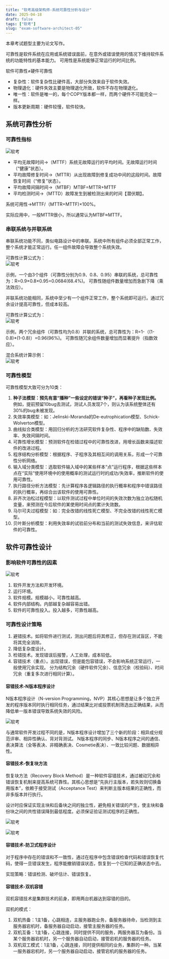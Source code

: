 ```yaml
---
title: "软考高级架构师-系统可靠性分析与设计"
date: 2025-04-18
draft: false
tags: ["软考"]
slug: "exam-software-architect-05"
---
```



本章考试题型主要为论文写作。

可靠性是软件系统在应用或系统错误面前，在意外或错误使用的情况下维持软件系统的功能特性的基本能力。
可用性是系统能够正常运行的时间比例。

软件可靠性≠硬件可靠性
- 复杂性：软件复杂性比硬件高，大部分失效来自于软件失效。
- 物理退化：硬件失效主要是物理退化所致，软件不存在物理退化。
- 唯一性：软件是唯一的，每个COPY版本都一样，而两个硬件不可能完全一样。
- 版本更新周期：硬件较慢，软件较快。

## 系统可靠性分析
### 可靠性指标
![软考](/posts/annex/images/essays/软考-097.png)
- 平均无故障时间→（MTTF）系统无故障运行的平均时间。无故障运行时间（“健康”状态）。
- 平均故障修复时间→（MTTR）从出现故障到修复成功中间的这段时间。故障恢复时间（“修复”状态）。
- 平均故障间隔时间→（MTBF）MTBF=MTTR+MTTF
- 平均检测时间→（MTTD）故障发生到被检测出来的时间【潜伏期】。

系统可用性→MTTF/（MTTR+MTTF)×100%。

实际应用中，一般MTTR很小，所以通常认为MTBF≈MTTF。

### 串联系统与并联系统
串联系统功能不同，类似电路设计中的串联。系统中所有组件必须全部正常工作，整个系统才能正常运行。任一组件故障会导致整个系统失效。

可靠性计算公式为：<br>
![软考](/posts/annex/images/essays/软考-098.png)

示例，一个由3个组件（可靠性分别为0.9、0.8、0.95）串联的系统，总可靠性为：R=0.9×0.8×0.95=0.0684(68.4%)。
可靠性随组件数量增加而急剧下降（乘法效应）。

并联系统功能相同，系统中至少有一个组件正常工作，整个系统即可运行。通过冗余设计提高可靠性，但成本较高。

可靠性计算公式为：<br>
![软考](/posts/annex/images/essays/软考-099.png)

示例，两个冗余组件（可靠性均为0.8）并联的系统，总可靠性为：R=1-（(1-0.8)*(1-0.8)）=0.96(96%)。
可靠性随冗余组件数量增加而显著提升（指数效应）。

混合系统计算示例：<br>
![软考](/posts/annex/images/essays/软考-100.png)

### 可靠性模型
可靠性模型大致可分为10类：
1. **种子法模型：预先有意“播种”一些设定的错误“种子”，再看种子发现比例。** 例如，提前预留10bug去测试，测试人员发现7个，则认为该系统整体还有30%的bug未被发现。
2. 失效率类模型：如：Jelinski-Moranda的De-eutrophication模型、Schick-Wolverton模型。
3. 曲线拟合类模型：用回归分析的方法研究软件复杂性、程序中的缺陷数、失效率、失效间隔时间。
4. 可靠性增长模型：预测软件在检错过程中的可靠性改进，用增长函数来描述软件的改进过程。
5. 程序结构分析模型：根据程序、子程序及其相互间的调用关系，形成一个可靠性分析网络。
6. 输入域分类模型：选取软件输入域中的某些样本“点”运行程序，根据这些样本点在“实际”使用环境中的使用概率的测试运行时的成功/失效率，推断软件的使用可靠性。
7. 执行路径分析方法模型：先计算程序各逻辑路径的执行概率和程序中错误路径的执行概率，再综合出该软件的使用可靠性。
8. 非齐次泊松过程模型：以软件测试过程中单位时间的失效次数为独立泊松随机变量，来预测在今后软件的某使用时间点的累计失效数。
9. 马尔可夫过程模型：如：完全改错的线性死亡模型、不完全改错的线性死亡模型。
10. 贝叶斯分析模型：利用失效率的试验前分布和当前的测试失效信息，来评估软件的可靠性。

## 软件可靠性设计
### 影响软件可靠性的因素
![软考](/posts/annex/images/essays/软考-101.png)
1. 软件开发方法和开发环境。
2. 运行环境。
3. 软件规模。规模越小，可靠性越高。
4. 软件内部结构。内部越复杂越容易出错。
5. 软件的可靠性投入。投入越多，可靠性越高。

### 可靠性设计策略
1. 避错技术。如将软件进行测试，测出问题后将其修正，但存在测试盲区，不能将其完全消除。
2. 降低复杂度设计。
3. 检错技术。发现错误后报警，人工处理，成本较低。
4. 容错技术（重点）。出现错误，但是能包容错误，不会影响系统正常运行，一般使用冗余实现。
分为结构冗余（硬件软件冗余）、信息冗余（校验码）、时间冗余（重复多次进行相同计算）。

#### 容错技术-N版本程序设计
N版本程序设计（N-version Programming，NVP）其核心思想是让多个独立开发的程序版本同时执行相同任务，通过结果比对或投票机制筛选出正确结果，从而降低单一版本错误导致系统失效的风险。

![软考](/posts/annex/images/essays/软考-102.png)

与通常软件开发过程不同的是，N版本程序设计增加了三个新的阶段：相异成分规范评审、相异性确认、背对背测试。
N版本程序的同步、N版本程序之间的通信、表决算法（全等表决、非精确表决、Cosmetie表决）、一致比较问题、数据相异性。

#### 容错技术-恢复块方法
恢复块方法（Recovery Block Method）是一种软件容错技术，通过被动冗余和错误恢复机制来提高系统可靠性。其核心思想是“先执行主版本，若失败则切换备用版本”，依赖于接受测试（Acceptance Test）来判断主版本结果的正确性，而非多版本并行执行。

设计时应保证实现主块和后备块之间的独立性，避免相关错误的产生，使主块和备份块之间的共性错误降到最低程度。必须保证验证测试程序的正确性。

![软考](/posts/annex/images/essays/软考-103.png)

![软考](/posts/annex/images/essays/软考-104.png)

#### 容错技术-防卫式程序设计
对于程序中存在的错误和不一致性，通过在程序中包含错误检查代码和错误恢复代码，使得一旦错误发生，程序能撤销错误状态，恢复到一个已知的正确状态中去。

实现策略：错误检测、破坏估计、错误恢复。

#### 容错技术-双机容错
双机容错技术是集群技术的前身，即用两台机器达到容错的目的。

双机的模式：
1. 双机热备：1主1备，心跳相连，主服务器跑业务，备服务器待命，当检测到主服务器宕机时，备服务器自动启动，接管主服务器的任务。
2. 双机互备：1主1备，心跳连接，同时提供不同的服务，两服务器互为备份。当某个服务器宕机时，另一个服务器自动启动，接管宕机的服务器的任务。
3. 双机双工模式：1主1备，心跳连接，同时提供相同的业务，集群的一种。当某一服务器宕机时，另一个服务器自动启动，接管宕机的服务器的任务。

